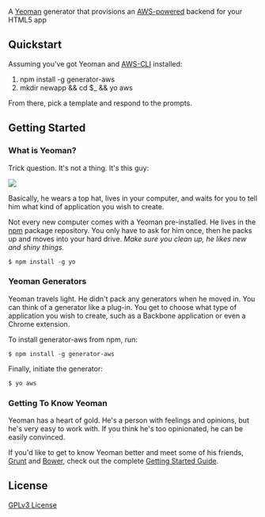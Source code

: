 A [Yeoman](http://yeoman.io) generator that provisions an [AWS-powered](http://aws.amazon.com/sdkforbrowser/) backend for your HTML5 app

## Quickstart

Assuming you've got Yeoman and [AWS-CLI](http://aws.amazon.com/cli/) installed: 

1. npm install -g generator-aws 
2. mkdir newapp && cd $_ && yo aws 

From there, pick a template and respond to the prompts.

## Getting Started

### What is Yeoman?

Trick question. It's not a thing. It's this guy:

![](http://i.imgur.com/JHaAlBJ.png)

Basically, he wears a top hat, lives in your computer, and waits for you to tell him what kind of application you wish to create.

Not every new computer comes with a Yeoman pre-installed. He lives in the [npm](https://npmjs.org) package repository. You only have to ask for him once, then he packs up and moves into your hard drive. *Make sure you clean up, he likes new and shiny things.*

```
$ npm install -g yo
```

### Yeoman Generators

Yeoman travels light. He didn't pack any generators when he moved in. You can think of a generator like a plug-in. You get to choose what type of application you wish to create, such as a Backbone application or even a Chrome extension.

To install generator-aws from npm, run:

```
$ npm install -g generator-aws
```

Finally, initiate the generator:

```
$ yo aws
```

### Getting To Know Yeoman

Yeoman has a heart of gold. He's a person with feelings and opinions, but he's very easy to work with. If you think he's too opinionated, he can be easily convinced.

If you'd like to get to know Yeoman better and meet some of his friends, [Grunt](http://gruntjs.com) and [Bower](http://bower.io), check out the complete [Getting Started Guide](https://github.com/yeoman/yeoman/wiki/Getting-Started).


## License

[GPLv3 License](http://en.wikipedia.org/wiki/GPL_License)
